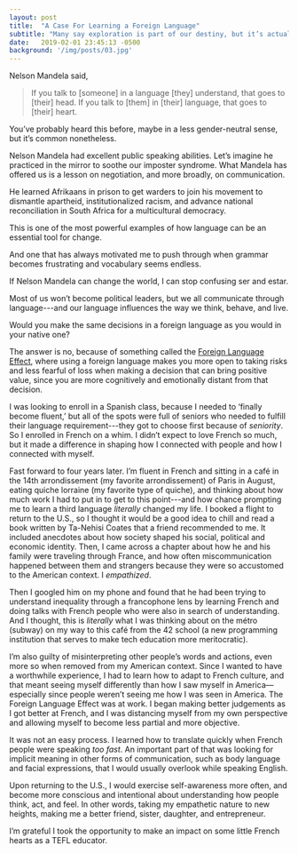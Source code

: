 ```yaml
---
layout: post
title:  "A Case For Learning a Foreign Language"
subtitle: "Many say exploration is part of our destiny, but it’s actually our duty to future generations."
date:   2019-02-01 23:45:13 -0500
background: '/img/posts/03.jpg'
---
```


Nelson Mandela said, 
<blockquote class="blockquote">If you talk to [someone] in a language [they] understand, that goes to [their] head. If you talk to [them] in [their] language, that goes to [their] heart.</blockquote>

You’ve probably heard this before, maybe in a less gender-neutral sense, but it’s common nonetheless. 

Nelson Mandela had excellent public speaking abilities. Let’s imagine he practiced in the mirror to soothe our imposter syndrome. What Mandela has offered us is a lesson on negotiation, and more broadly, on communication.

He learned Afrikaans in prison to get warders to join his movement to dismantle apartheid, institutionalized racism, and advance national reconciliation in South Africa for a multicultural democracy. 

This is one of the most powerful examples of how language can be an essential tool for change.

And one that has always motivated me to push through when grammar becomes frustrating and vocabulary seems endless.

If Nelson Mandela can change the world, I can stop confusing ser and estar.

Most of us won’t become political leaders, but we all communicate through language---and our language influences the way we think, behave, and live. 

Would you make the same decisions in a foreign language as you would in your native one?

The answer is no, because of something called the [Foreign Language Effect](https://mdl.uchicago.edu/sites/keysarlab.uchicago.edu/files/uploads/Keysar%202012.pdf), where using a foreign language makes you more open to taking risks and less fearful of loss when making a decision that can bring positive value, since you are more cognitively and emotionally distant from that decision. 

I was looking to enroll in a Spanish class, because I needed to ‘finally become fluent,’ but all of the spots were full of seniors who needed to fulfill their language requirement---they got to choose first because of *seniority*. So I enrolled in French on a whim. I didn’t expect to love French so much, but it made a difference in shaping how I connected with people and how I connected with myself. 

Fast forward to four years later. I’m fluent in French and sitting in a café in the 14th arrondissement (my favorite arrondissement) of Paris in August, eating quiche lorraine (my favorite type of quiche), and thinking about how much work I had to put in to get to this point---and how chance prompting me to learn a third language *literally* changed my life.
I booked a flight to return to the U.S., so I thought it would be a good idea to chill and read a book written by Ta-Nehisi Coates that a friend recommended to me. It included anecdotes about how society shaped his social, political and economic identity. Then, I came across a chapter about how he and his family were traveling through France, and how often miscommunication happened between them and strangers because they were so accustomed to the American context. I *empathized*.

Then I googled him on my phone and found that he had been trying to understand inequality through a francophone lens by learning French and doing talks with French people who were also in search of understanding. And I thought, this is *literally* what I was thinking about on the métro (subway) on my way to this café from the 42 school (a new programming institution that serves to make tech education more meritocratic).

I’m also guilty of misinterpreting other people’s words and actions, even more so when removed from my American context. Since I wanted to have a worthwhile experience, I had to learn how to adapt to French culture, and that meant seeing myself differently than how I saw myself in America––especially since people weren’t seeing me how I was seen in America. The Foreign Language Effect was at work. I began making better judgements as I got better at French, and I was distancing myself from my own perspective and allowing myself to become less partial and more objective.

It was not an easy process. I learned how to translate quickly when French people were speaking *too fast*. An important part of that was looking for implicit meaning in other forms of communication, such as body language and facial expressions, that I would usually overlook while speaking English. 

Upon returning to the U.S., I would exercise self-awareness more often, and become more conscious and intentional about understanding how people think, act, and feel. In other words, taking my empathetic nature to new heights, making me a better friend, sister, daughter, and entrepreneur.

I’m grateful I took the opportunity to make an impact on some little French hearts as a TEFL educator.


<!--
<p>Never in all their history have men been able truly to conceive of the world as one: a single sphere, a globe, having the qualities of a globe, a round earth in which all the directions eventually meet, in which there is no center because every point, or none, is center — an equal earth which all men occupy as equals. The airman's earth, if free men make it, will be truly round: a globe in practice, not in theory.</p>

<p>Science cuts two ways, of course; its products can be used for both good and evil. But there's no turning back from science. The early warnings about technological dangers also come from science.</p>

<p>What was most significant about the lunar voyage was not that man set foot on the Moon but that they set eye on the earth.</p>

<p>A Chinese tale tells of some men sent to harm a young girl who, upon seeing her beauty, become her protectors rather than her violators. That's how I felt seeing the Earth for the first time. I could not help but love and cherish her.</p>

<p>For those who have seen the Earth from space, and for the hundreds and perhaps thousands more who will, the experience most certainly changes your perspective. The things that we share in our world are far more valuable than those which divide us.</p>

<h2 class="section-heading">The Final Frontier</h2>

<p>There can be no thought of finishing for ‘aiming for the stars.’ Both figuratively and literally, it is a task to occupy the generations. And no matter how much progress one makes, there is always the thrill of just beginning.</p>

<p>There can be no thought of finishing for ‘aiming for the stars.’ Both figuratively and literally, it is a task to occupy the generations. And no matter how much progress one makes, there is always the thrill of just beginning.</p>

<blockquote class="blockquote">The dreams of yesterday are the hopes of today and the reality of tomorrow. Science has not yet mastered prophecy. We predict too much for the next year and yet far too little for the next ten.</blockquote>

<p>Spaceflights cannot be stopped. This is not the work of any one man or even a group of men. It is a historical process which mankind is carrying out in accordance with the natural laws of human development.</p>

<h2 class="section-heading">Reaching for the Stars</h2>

<p>As we got further and further away, it [the Earth] diminished in size. Finally it shrank to the size of a marble, the most beautiful you can imagine. That beautiful, warm, living object looked so fragile, so delicate, that if you touched it with a finger it would crumble and fall apart. Seeing this has to change a man.</p>

<img class="img-fluid" src="https://source.unsplash.com/Mn9Fa_wQH-M/800x450" alt="Demo Image">
<span class="caption text-muted">To go places and do things that have never been done before – that’s what living is all about.</span>

<p>Space, the final frontier. These are the voyages of the Starship Enterprise. Its five-year mission: to explore strange new worlds, to seek out new life and new civilizations, to boldly go where no man has gone before.</p>

<p>As I stand out here in the wonders of the unknown at Hadley, I sort of realize there’s a fundamental truth to our nature, Man must explore, and this is exploration at its greatest.</p>

<p>Placeholder text by <a href="http://spaceipsum.com/">Space Ipsum</a>. Photographs by <a href="https://unsplash.com/">Unsplash</a>.</p>

-->

